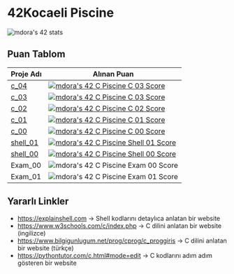 # 42Kocaeli Piscine
![mdora's 42 stats](https://badge42.vercel.app/api/v2/cl9e55uv500160gmf2vacqz6f/stats?cursusId=9&coalitionId=piscine)

## Puan Tablom
| Proje Adı  | Alınan Puan  |   
|---|---|
| [c_04](https://github.com/akifdora/42kocaeli_piscine/tree/main/c_04)   | [![mdora's 42 C Piscine C 03 Score](https://badge42.vercel.app/api/v2/cl9e55uv500160gmf2vacqz6f/project/2857550)](https://github.com/akifdora/42kocaeli_piscine/tree/main/c_04)  | 
| [c_03](https://github.com/akifdora/42kocaeli_piscine/tree/main/c_03)   | [![mdora's 42 C Piscine C 03 Score](https://badge42.vercel.app/api/v2/cl9e55uv500160gmf2vacqz6f/project/2850009)](https://github.com/akifdora/42kocaeli_piscine/tree/main/c_03)  | 
| [c_02](https://github.com/akifdora/42kocaeli_piscine/tree/main/c_02)   | [![mdora's 42 C Piscine C 02 Score](https://badge42.vercel.app/api/v2/cl9e55uv500160gmf2vacqz6f/project/2839318)](https://github.com/akifdora/42kocaeli_piscine/tree/main/c_02)  | 
| [c_01](https://github.com/akifdora/42kocaeli_piscine/tree/main/c_01)   | [![mdora's 42 C Piscine C 01 Score](https://badge42.vercel.app/api/v2/cl9e55uv500160gmf2vacqz6f/project/2838337)](https://github.com/akifdora/42kocaeli_piscine/tree/main/c_01)  | 
| [c_00](https://github.com/akifdora/42kocaeli_piscine/tree/main/c_00)   | [![mdora's 42 C Piscine C 00 Score](https://badge42.vercel.app/api/v2/cl9e55uv500160gmf2vacqz6f/project/2833577)](https://github.com/akifdora/42kocaeli_piscine/tree/main/c_00)  | 
| [shell_01](https://github.com/akifdora/42kocaeli_piscine/tree/main/shell_01)   | [![mdora's 42 C Piscine Shell 01 Score](https://badge42.vercel.app/api/v2/cl9e55uv500160gmf2vacqz6f/project/2838761)](https://github.com/akifdora/42kocaeli_piscine/tree/main/shell_01)  |  
| [shell_00](https://github.com/akifdora/42kocaeli_piscine/tree/main/shell_00)   | [![mdora's 42 C Piscine Shell 00 Score](https://badge42.vercel.app/api/v2/cl9e55uv500160gmf2vacqz6f/project/2828187)](https://github.com/akifdora/42kocaeli_piscine/tree/main/shell_00)  |
| Exam_00  | ![mdora's 42 C Piscine Exam 00 Score](https://badge42.vercel.app/api/v2/cl9e55uv500160gmf2vacqz6f/project/2834946) |
| Exam_01  | ![mdora's 42 C Piscine Exam 01 Score](https://badge42.vercel.app/api/v2/cl9e55uv500160gmf2vacqz6f/project/2844807) |

## Yararlı Linkler
- https://explainshell.com -> Shell kodlarını detaylıca anlatan bir website
- https://www.w3schools.com/c/index.php -> C dilini anlatan bir website (ingilizce)
- https://www.bilgigunlugum.net/prog/cprog/c_proggiris -> C dilini anlatan bir website (türkçe)
- https://pythontutor.com/c.html#mode=edit -> C kodlarını adım adım gösteren bir website
